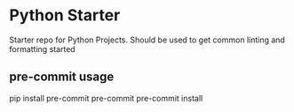 # Python Starter

Starter repo for Python Projects. Should be used to get common linting and formatting started


pre-commit usage
-----------------
pip install pre-commit
pre-commit
pre-commit install
